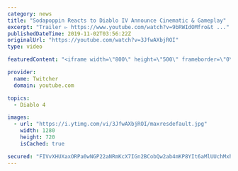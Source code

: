 ```yaml
---
category: news
title: "Sodapoppin Reacts to Diablo IV Announce Cinematic & Gameplay"
excerpt: "Trailer ▻ https://www.youtube.com/watch?v=9bRWIdOMfro&t ..."
publishedDateTime: 2019-11-02T03:56:22Z
originalUrl: "https://youtube.com/watch?v=3JfwAXbjROI"
type: video

featuredContent: "<iframe width=\"800\" height=\"500\" frameborder=\"0\" src=\"https://www.youtube.com/embed/3JfwAXbjROI\" allow=\"accelerometer; autoplay; encrypted-media; gyroscope; picture-in-picture\" allowfullscreen></iframe>"

provider:
  name: Twitcher
  domain: youtube.com

topics:
  - Diablo 4

images:
  - url: "https://i.ytimg.com/vi/3JfwAXbjROI/maxresdefault.jpg"
    width: 1280
    height: 720
    isCached: true

secured: "FIVvXHUXaxORPa0wNGP22aNRmKcX7IGn2BCobQw2ab4mKP8YIt6aMlUUchMxhQt+GEw2axwSqk9DEQg/LffU24NoKgxzhHqZx+9mjkRye/yWwkPJnpw8lB7ei7HXanaN02fJoyaIxCriNO0zuj8zcek+mmxXFiV0KVlcUoBccTQsyLWhDYB+61gejFsfeZvvmAmmDCBdbWIR2MQeZ+wlk0QiwYtWLo5lPLZityKyp64JogiHSBdu+UgSALmAVjTibXkODpait1biYUCfRia5jEqr22oiHtXPw2Nnco4CmRGTnlibZA7kAOvx+QdW8be7Xlu5q0tx1Kw/X7KxU/lu9if9gy9zwLuE9qxfGMKQrGYkSRsC27vpMP+1YHNSo0lWaBhRP6eFPcgqp+Kjpnfjmx3TbCElzoqLuxJ3GGXU1QEauzwE/POW949kmpi6MSDO;HHSEbJbx8rh7zeCtJZWE+g=="
---
```


